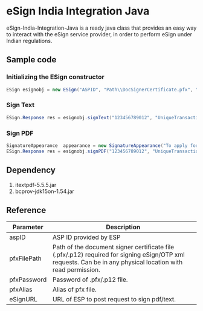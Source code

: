 # eSign India Integration Java  
eSign-India-Integration-Java is a ready java class that provides an easy way to interact with the eSign service provider, in order to perform eSign under Indian regulations.     

## Sample code 
### Initializing the ESign constructor
~~~Java
ESign esignobj = new ESign("ASPID", "Path\\DocSignerCertificate.pfx", "pfxpassword", "pfxalias", "SignDocURL");
~~~
### Sign Text
~~~Java
ESign.Response res = esignobj.signText("123456789012", "UniqueTransactionID ", "texttosign", AuthMode.FP, "eKYCRespXML", "documentInfo");
~~~
### Sign PDF
~~~Java
SignatureAppearance  appearance = new SignatureAppearance("To apply for loan","Bangalore",new Rectangle(25,25,250,250),1);
ESign.Response res = esignobj.signPDF("123456789012", "UniqueTransactionID ",  "PATH\\input.pdf",  "PATH \\output.pdf",  appearance ,  AuthMode.OTP, "eKYCRespXML", "documentInfo");
~~~

## Dependency
1. itextpdf-5.5.5.jar
2. bcprov-jdk15on-1.54.jar

## Reference
Parameter|Description
----------------- | -------------
aspID       |ASP ID provided by ESP
pfxFilePath|Path of the document signer certificate file (.pfx/.p12) required for signing eSign/OTP xml requests. Can be in any physical location with read permission. 
pfxPassword	|Password of .pfx/.p12 file. 
pfxAlias|Alias of pfx file.
eSignURL|URL of ESP to post request to sign pdf/text.
